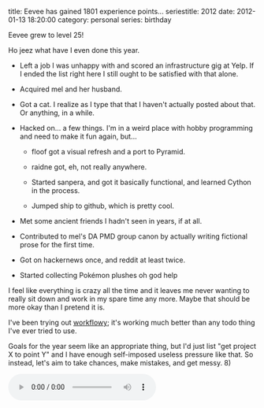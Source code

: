 title: Eevee has gained 1801 experience points...
seriestitle: 2012
date: 2012-01-13 18:20:00
category: personal
series: birthday

Eevee grew to level 25!

Ho jeez what have I even done this year.

<!-- more -->

* Left a job I was unhappy with and scored an infrastructure gig at Yelp.  If I ended the list right here I still ought to be satisfied with that alone.

* Acquired mel and her husband.

* Got a cat.  I realize as I type that that I haven't actually posted about that.  Or anything, in a while.

* Hacked on...  a few things.  I'm in a weird place with hobby programming and need to make it fun again, but...

    * floof got a visual refresh and a port to Pyramid.

    * raidne got, eh, not really anywhere.

    * Started sanpera, and got it basically functional, and learned Cython in the process.

    * Jumped ship to github, which is pretty cool.

* Met some ancient friends I hadn't seen in years, if at all.

* Contributed to mel's DA PMD group canon by actually writing fictional prose for the first time.

* Got on hackernews once, and reddit at least twice.

* Started collecting Pokémon plushes oh god help

I feel like everything is crazy all the time and it leaves me never wanting to really sit down and work in my spare time any more.  Maybe that should be more okay than I pretend it is.

I've been trying out [workflowy][]; it's working much better than any todo thing I've ever tried to use.

Goals for the year seem like an appropriate thing, but I'd just list "get project X to point Y" and I have enough self-imposed useless pressure like that.  So instead, let's aim to take chances, make mistakes, and get messy.  8)

<!-- stick this down here to keep it out of the preview -->
<audio src="/media/2012-01/levelup.ogv" controls autoplay>

[workflowy]: http://www.workflowy.com/
